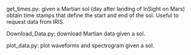 
get_times.py: given a Martian sol (day after landing of InSight on Mars) obtain time stamps that define the start and end of the sol. Useful to request data from IRIS.

Download_Data.py: download Martian data given a sol.

plot_data.py: plot waveforms and spectrogram given a sol.
